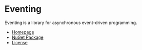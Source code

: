 Eventing
========

Eventing is a library for asynchronous event-driven programming.

- [Homepage](https://github.com/firov/Eventing)
- [NuGet Package](https://www.nuget.org/packages/Eventing/)
- [License](LICENSE)

